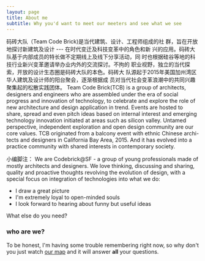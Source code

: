 ```yaml
---
layout: page
title: About me
subtitle: Why you'd want to meet our meeters and see what we see
---
```


码砖大队（Team Code Brick)是当代建筑、设计、工程师组成的社 群，旨在开放地探讨新建筑及设计 --- 在时代变迁及科技变革中的角色和新 兴的应用。码砖大队基于内部成员的特长做不定期线上及线下分享活动，同 时也根据硅谷等地的科技行业新兴变革邀请举办业内外的交流探讨。不拘的 职业视野，独立的当代探索，开放的设计生态圈是码砖大队的本色。码砖大 队源起于2015年美国加州湾区华人建筑及设计师的阳台聚会，逐渐根据成 员对当代社会变革浪潮中的共同兴趣聚集起的松散实践团体。
Team Code Brick(TCB) is a group of architects, designers and engineers who are assembled under the era of social progress and innovation of technology, to celebrate and explore the role of new architecture and design application in trend. Events are hosted to share, spread and even pitch ideas based on internal interest and emerging technology innovation initiated at areas such as silicon valley. Untamed perspective, independent exploration and open design community are our core values. TCB originated from a balcony event with ethnic Chinese archi- tects and designers in California Bay Area, 2015. And it has evolved into a practice community with shared interests in contemporary society.


小编脚注： 
We are Codebrick@SF - a group of young professionals made of mostly architects and designers. We love thinking, discussing and sharing, quality and proactive thoughts revolving the evolution of design, with a special focus on integration of technologies into what we do:

- I draw a great picture
- I'm extremely loyal to open-minded souls
- I look forward to hearing about funny but useful ideas

What else do you need?

### who are we?

To be honest, I'm having some trouble remembering right now, so why don't you just watch [our map](http://codebrick.us/CodeBrickMap/) and it will answer **all** your questions.
